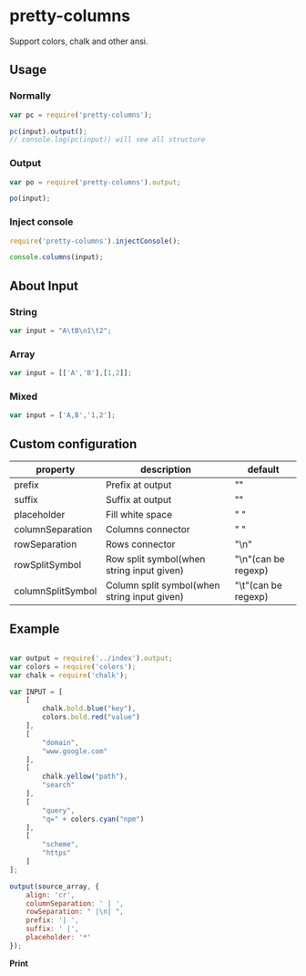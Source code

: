 # pretty-columns

Support colors, chalk and other ansi.

## Usage

### Normally

```javascript
var pc = require('pretty-columns');

pc(input).output();
// console.log(pc(input)) will see all structure
```

### Output

```javascript
var po = require('pretty-columns').output;

po(input);
```

### Inject console

```javascript
require('pretty-columns').injectConsole();

console.columns(input);
```

## About Input



### String

```javascript
var input = "A\tB\n1\t2";
```

### Array

```javascript
var input = [['A','B'],[1,2]];
```

### Mixed

```javascript
var input = ['A,B','1,2'];
```

## Custom configuration

|property|description|default|
|---|---|---|
|prefix|Prefix at output|""|
|suffix|Suffix at output|""|
|placeholder|Fill white space|" "|
|columnSeparation|Columns connector|" "|
|rowSeparation|Rows connector|"\n"|
|rowSplitSymbol|Row split symbol(when string input given)|"\n"(can be regexp)|
|columnSplitSymbol|Column split symbol(when string input given)|"\t"(can be regexp)|

## Example

```javascript

var output = require('../index').output;
var colors = require('colors');
var chalk = require('chalk');

var INPUT = [
    [
        chalk.bold.blue("key"),
        colors.bold.red("value")
    ],
    [
        "domain",
        "www.google.com"
    ],
    [
        chalk.yellow("path"),
        "search"
    ],
    [
        "query",
        "q=" + colors.cyan("npm")
    ],
    [
        "scheme",
        "https"
    ]
];

output(source_array, {
    align: 'cr',
    columnSeparation: ' | ',
    rowSeparation: " |\n| ",
    prefix: '| ',
    suffix: ' |',
    placeholder: '*'
});
```

**Print**

![]()